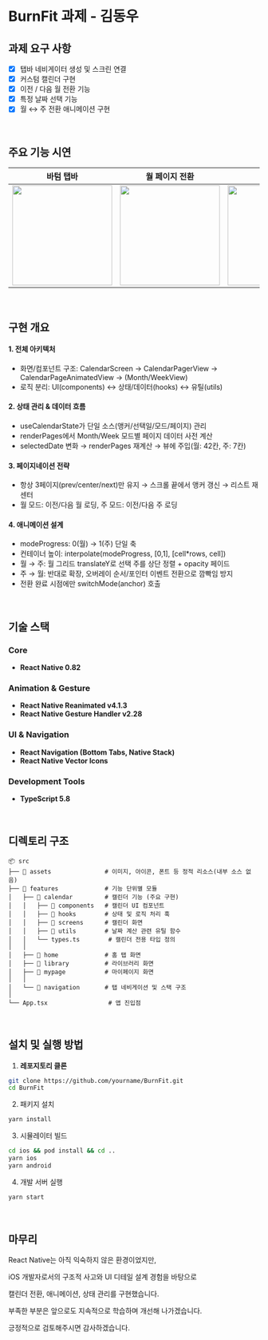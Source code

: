 # BurnFit 과제 - 김동우

## 과제 요구 사항
- [x] 탭바 네비게이터 생성 및 스크린 연결
- [x] 커스텀 캘린더 구현
- [x] 이전 / 다음 월 전환 기능  
- [x] 특정 날짜 선택 기능  
- [x] 월 ↔ 주 전환 애니메이션 구현  

<br>

## 주요 기능 시연
바텀 탭바|월 페이지 전환|날짜 선택|월<->주 전환|
|:---:|:---:|:---:|:---:|
|<img src="https://github.com/user-attachments/assets/4ff8c0a6-9e60-4b05-bc48-72be19392886" width="200">|<img src="https://github.com/user-attachments/assets/6459547c-af4c-4a77-a692-04e629e5eeb0" width="200">|<img src="https://github.com/user-attachments/assets/248f7a8c-e2da-48a0-a450-fc980aa9502f" width="200">|<img src="https://github.com/user-attachments/assets/52d784e3-8f64-487f-8575-f0d2cdfb6abc" width="200">

<br>

## 구현 개요
#### 1.	전체 아키텍처
- 화면/컴포넌트 구조: CalendarScreen → CalendarPagerView → CalendarPageAnimatedView → (Month/WeekView)
- 로직 분리: UI(components) ↔ 상태/데이터(hooks) ↔ 유틸(utils)

#### 2. 상태 관리 & 데이터 흐름
- useCalendarState가 단일 소스(앵커/선택일/모드/페이지) 관리
- renderPages에서 Month/Week 모드별 페이지 데이터 사전 계산
- selectedDate 변화 → renderPages 재계산 → 뷰에 주입(월: 42칸, 주: 7칸)

#### 3.	페이지네이션 전략
- 항상 3페이지(prev/center/next)만 유지 → 스크롤 끝에서 앵커 갱신 → 리스트 재센터
- 월 모드: 이전/다음 월 로딩, 주 모드: 이전/다음 주 로딩

#### 4.	애니메이션 설계
- modeProgress: 0(월) → 1(주) 단일 축
- 컨테이너 높이: interpolate(modeProgress, [0,1], [cell*rows, cell])
- 월 → 주: 월 그리드 translateY로 선택 주를 상단 정렬 + opacity 페이드
- 주 → 월: 반대로 확장, 오버레이 순서/포인터 이벤트 전환으로 깜빡임 방지
- 전환 완료 시점에만 switchMode(anchor) 호출

<br> 

## 기술 스택

### Core
- **React Native 0.82**

### Animation & Gesture
- **React Native Reanimated v4.1.3**
- **React Native Gesture Handler v2.28**

### UI & Navigation
- **React Navigation (Bottom Tabs, Native Stack)**
- **React Native Vector Icons**

### Development Tools
- **TypeScript 5.8**

<br>

## 디렉토리 구조

```
📦 src
├── 📁 assets               # 이미지, 아이콘, 폰트 등 정적 리소스(내부 소스 없음)
├── 📁 features             # 기능 단위별 모듈
│   ├── 📁 calendar         # 캘린더 기능 (주요 구현)
│   │   ├── 📁 components   # 캘린더 UI 컴포넌트
│   │   ├── 📁 hooks        # 상태 및 로직 처리 훅
│   │   ├── 📁 screens      # 캘린더 화면
│   │   ├── 📁 utils        # 날짜 계산 관련 유틸 함수
│   │   └── types.ts        # 캘린더 전용 타입 정의
│   │
│   ├── 📁 home             # 홈 탭 화면
│   ├── 📁 library          # 라이브러리 화면
│   ├── 📁 mypage           # 마이페이지 화면
│   │
│   └── 📁 navigation       # 탭 네비게이션 및 스택 구조
│
└── App.tsx                 # 앱 진입점
```

<br>

## 설치 및 실행 방법

1. **레포지토리 클론**
   
```bash
git clone https://github.com/yourname/BurnFit.git
cd BurnFit
```

2. 패키지 설치
   
```bash
yarn install
```

3. 시뮬레이터 빌드

```bash
cd ios && pod install && cd ..
yarn ios
yarn android
```

4. 개발 서버 실행

```bash
yarn start
```

<br>

## 마무리

React Native는 아직 익숙하지 않은 환경이었지만,

iOS 개발자로서의 구조적 사고와 UI 디테일 설계 경험을 바탕으로  

캘린더 전환, 애니메이션, 상태 관리를 구현했습니다.  

부족한 부분은 앞으로도 지속적으로 학습하며 개선해 나가겠습니다.

긍정적으로 검토해주시면 감사하겠습니다.



